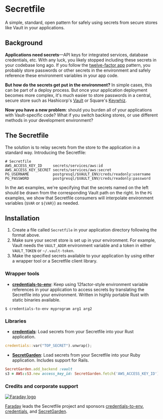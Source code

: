 # Secretfile

A simple, standard, open pattern for safely using secrets from secure stores like Vault in your applications.

## Background

**Applications need secrets**—API keys for integrated services, database credentials, etc. With any luck, you likely stopped including these secrets in your codebase long ago. If you follow the [twelve-factor app][12factor] pattern, you probably store passwords or other secrets in the environment and safely reference these environment variables in your app code.

**But how do the secrets get put in the environment?** In simple cases, this can be part of a deploy process. But once your application deployment becomes more complex, it's much easier to store passwords in a central, secure store such as Hashicorp's [Vault][vault] or Square's [Keywhiz][keywhiz].

**Now you have a new problem**: should you burden all of your applications with Vault-specific code? What if you switch backing stores, or use different methods in your development environment?

## The Secretfile

The solution is to relay secrets from the store to the application in a standard way. Introducing the Secretfile:

```
# Secretfile
AWS_ACCESS_KEY_ID     secrets/services/aws:id
AWS_ACCESS_KEY_SECRET secrets/services/aws:secret
PG_USERNAME           postgresql/$VAULT_ENV/creds/readonly:username
PG_PASSWORD           postgresql/$VAULT_ENV/creds/readonly:password
```

In the `AWS` examples, we're specifying that the secrets named on the left should be drawn from the corresponding Vault path on the right. In the `PG` examples, we show that Secretfile consumers will interpolate environment variables (`$VAR` or `${VAR}`) as needed.

## Installation

1. Create a file called `Secretfile` in your application directory following the format above.
2. Make sure your secret store is set up in your environment. For example, Vault needs the `VAULT_ADDR` environment variable and a token in either `VAULT_TOKEN` or `~/.vault-token`.
3. Make the specified secrets available to your application by using either a wrapper tool or a Secretfile client library.

### Wrapper tools

* **[credentials-to-env][c2e]**: Keep using 12factor-style environment variable references in your application to access secrets by translating the Secretfile into your environment. Written in highly portable Rust with static binaries available.

```shell
$ credentials-to-env myprogram arg1 arg2
```

### Libraries

* **[credentials][credentials]**: Load secrets from your Secretfile into your Rust application.

```rust
credentials::var("TOP_SECRET").unwrap();
```

* **[SecretGarden][sg]**: Load secrets from your Secretfile into your Ruby application. Includes support for Rails.

```ruby
SecretGarden.add_backend :vault
s3 = AWS::S3.new access_key_id: SecretGarden.fetch('AWS_ACCESS_KEY_ID')
```

### Credits and corporate support

[![Faraday logo](https://s3.amazonaws.com/faraday-assets/files/img/logo.svg)](http://faraday.io)

[Faraday](http://faraday.io) leads the Secretfile project and sponsors [credentials-to-env][c2e], [credentials][credentials], and [SecretGarden][sg].

[12factor]: http://12factor.net/
[vault]: https://www.vaultproject.io/
[keywhiz]: https://square.github.io/keywhiz/
[c2e]: https://github.com/faradayio/credentials_to_env
[credentials]: https://github.com/emk/credentials
[sg]: https://github.com/dkastner/secret_garden